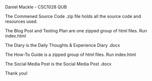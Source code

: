 Daniel Mackle - CSC1028 QUB

The Commened Source Code .zip file holds all the source code and resources used.

The Blog Post and Testing Plan are one zipped group of html files. Run index.html

The Diary is the Daily Thoughts & Experience Diary .docx

The How-To Guide is a zipped group of html files. Run index.html

The Social Media Post is the Social Media Post .docx

Thank you!
